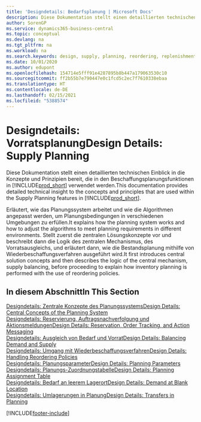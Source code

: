 ```yaml
---
title: 'Designdetails: Bedarfsplanung | Microsoft Docs'
description: Diese Dokumentation stellt einen detaillierten technischen Einblick in die Konzepte und Prinzipien bereit, die in den Beschaffungsplanungsfunktionen in Business Central.
author: SorenGP
ms.service: dynamics365-business-central
ms.topic: conceptual
ms.devlang: na
ms.tgt_pltfrm: na
ms.workload: na
ms.search.keywords: design, supply, planning, reordering, replenishment
ms.date: 10/01/2020
ms.author: edupont
ms.openlocfilehash: 154714e5fff91e4287895b8b447a179063530c10
ms.sourcegitcommit: ff2b55b7e790447e0c1fcd5c2ec7f7610338ebaa
ms.translationtype: HT
ms.contentlocale: de-DE
ms.lasthandoff: 02/15/2021
ms.locfileid: "5388574"
---
```

# <a name="design-details-supply-planning"></a><span data-ttu-id="8e931-103">Designdetails: Vorratsplanung</span><span class="sxs-lookup"><span data-stu-id="8e931-103">Design Details: Supply Planning</span></span>
<span data-ttu-id="8e931-104">Diese Dokumentation stellt einen detaillierten technischen Einblick in die Konzepte und Prinzipien bereit, die in den Beschaffungsplanungsfunktionen in [!INCLUDE[prod_short](includes/prod_short.md)] verwendet werden.</span><span class="sxs-lookup"><span data-stu-id="8e931-104">This documentation provides detailed technical insight to the concepts and principles that are used within the Supply Planning features in [!INCLUDE[prod_short](includes/prod_short.md)].</span></span>  

<span data-ttu-id="8e931-105">Erläutert, wie das Planungssystem arbeitet und wie die Algorithmen angepasst werden, um Planungsbedingungen in verschiedenen Umgebungen zu erfüllen.</span><span class="sxs-lookup"><span data-stu-id="8e931-105">It explains how the planning system works and how to adjust the algorithms to meet planning requirements in different environments.</span></span> <span data-ttu-id="8e931-106">Stellt zuerst die zentralen Lösungskonzepte vor und beschreibt dann die Logik des zentralen Mechanismus, des Vorratsausgleichs, und erläutert dann, wie die Bestandsplanung mithilfe von Wiederbeschaffungsverfahren ausgeführt wird.</span><span class="sxs-lookup"><span data-stu-id="8e931-106">It first introduces central solution concepts and then describes the logic of the central mechanism, supply balancing, before proceeding to explain how inventory planning is performed with the use of reordering policies.</span></span>  

## <a name="in-this-section"></a><span data-ttu-id="8e931-107">In diesem Abschnitt</span><span class="sxs-lookup"><span data-stu-id="8e931-107">In This Section</span></span>  
[<span data-ttu-id="8e931-108">Designdetails: Zentrale Konzepte des Planungssystems</span><span class="sxs-lookup"><span data-stu-id="8e931-108">Design Details: Central Concepts of the Planning System</span></span>](design-details-central-concepts-of-the-planning-system.md)  
[<span data-ttu-id="8e931-109">Designdetails: Reservierung, Auftragsnachverfolgung und Aktionsmeldungen</span><span class="sxs-lookup"><span data-stu-id="8e931-109">Design Details: Reservation, Order Tracking, and Action Messaging</span></span>](design-details-reservation-order-tracking-and-action-messaging.md)  
[<span data-ttu-id="8e931-110">Designdetails: Ausgleich von Bedarf und Vorrat</span><span class="sxs-lookup"><span data-stu-id="8e931-110">Design Details: Balancing Demand and Supply</span></span>](design-details-balancing-demand-and-supply.md)  
[<span data-ttu-id="8e931-111">Designdetails: Umgang mit Wiederbeschaffungsverfahren</span><span class="sxs-lookup"><span data-stu-id="8e931-111">Design Details: Handling Reordering Policies</span></span>](design-details-handling-reordering-policies.md)  
[<span data-ttu-id="8e931-112">Designdetails: Planungsparameter</span><span class="sxs-lookup"><span data-stu-id="8e931-112">Design Details: Planning Parameters</span></span>](design-details-planning-parameters.md)  
[<span data-ttu-id="8e931-113">Designdetails: Planungs-Zuordnungstabelle</span><span class="sxs-lookup"><span data-stu-id="8e931-113">Design Details: Planning Assignment Table</span></span>](design-details-planning-assignment-table.md)  
[<span data-ttu-id="8e931-114">Designdetails: Bedarf an leerem Lagerort</span><span class="sxs-lookup"><span data-stu-id="8e931-114">Design Details: Demand at Blank Location</span></span>](design-details-demand-at-blank-location.md)  
[<span data-ttu-id="8e931-115">Designdetails: Umlagerungen in Planung</span><span class="sxs-lookup"><span data-stu-id="8e931-115">Design Details: Transfers in Planning</span></span>](design-details-transfers-in-planning.md)


[!INCLUDE[footer-include](includes/footer-banner.md)]